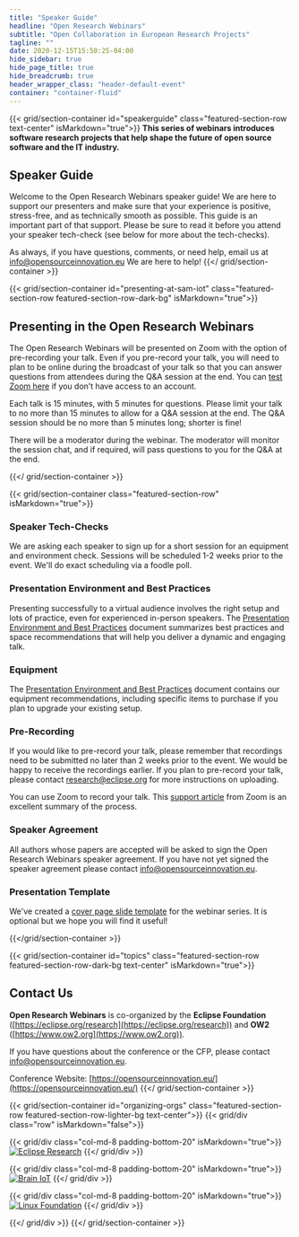 ```yaml
---
title: "Speaker Guide"
headline: "Open Research Webinars"
subtitle: "Open Collaboration in European Research Projects"
tagline: ""
date: 2020-12-15T15:50:25-04:00
hide_sidebar: true
hide_page_title: true
hide_breadcrumb: true
header_wrapper_class: "header-default-event"
container: "container-fluid"
---
```

{{< grid/section-container id="speakerguide" class="featured-section-row text-center" isMarkdown="true">}}
**This series of webinars introduces software research projects that help shape the future of open source software and the IT industry.**
## Speaker Guide  

Welcome to the Open Research Webinars speaker guide! We are here to support our presenters and make sure that your experience is positive, stress-free, and as technically smooth as possible. This guide is an important part of that support. Please be sure to read it before you attend your speaker tech-check (see below for more about the tech-checks).

As always, if you have questions, comments, or need help, email us at info@opensourceinnovation.eu We are here to help!
{{</ grid/section-container >}}


{{< grid/section-container id="presenting-at-sam-iot" class="featured-section-row featured-section-row-dark-bg" isMarkdown="true">}}
## Presenting in the Open Research Webinars  

The Open Research Webinars will be presented on Zoom with the option of pre-recording your talk. Even if you pre-record your talk, you will need to plan to be online during the broadcast of your talk so that you can answer questions from attendees during the Q&A session at the end. You can [test Zoom here](https://zoom.us/test) if you don’t have access to an account.

Each talk is 15 minutes, with 5 minutes for questions. Please limit your talk to no more than 15 minutes to allow for a Q&A session at the end. The Q&A session should be no more than 5 minutes long; shorter is fine!

There will be a moderator during the webinar. The moderator will monitor the session chat, and if required, will pass questions to you for the Q&A at the end.

{{</ grid/section-container >}}


{{< grid/section-container class="featured-section-row" isMarkdown="true">}}

### Speaker Tech-Checks

We are asking each speaker to sign up for a short session for an equipment and environment check. Sessions will be scheduled 1-2 weeks prior to the event.  We'll do exact scheduling via a foodle poll. 

### Presentation Environment and Best Practices

Presenting successfully to a virtual audience involves the right setup and lots of practice, even for experienced in-person speakers. The [Presentation Environment and Best Practices](https://events.eclipse.org/2020/sam-iot/presentation-environment/) document summarizes best practices and space recommendations that will help you deliver a dynamic and engaging talk.

### Equipment

The [Presentation Environment and Best Practices](https://events.eclipse.org/2020/sam-iot/presentation-environment/) document contains our equipment recommendations, including specific items to purchase if you plan to upgrade your existing setup.   

### Pre-Recording  

If you would like to pre-record your talk, please remember that recordings need to be submitted no later than 2 weeks prior to the event. We would be happy to receive the recordings earlier. If you plan to pre-record your talk, please contact research@eclipse.org for more instructions on uploading. 

You can use Zoom to record your talk. This [support article](https://support.zoom.us/hc/en-us/articles/201362473-Local-Recording) from Zoom is an excellent summary of the process. 


### Speaker Agreement

All authors whose papers are accepted will be asked to sign the Open Research Webinars speaker agreement. If you have not yet signed the speaker agreement please contact [info@opensourceinnovation.eu](mailto:info@opensourceinnovation.eu).  

### Presentation Template

We've created a [cover page slide template](cover-page-template.pptx) for the webinar series. It is optional but we hope you will find it useful!   


{{</grid/section-container >}}


{{< grid/section-container id="topics" class="featured-section-row featured-section-row-dark-bg text-center" isMarkdown="true">}}
## Contact Us 

**Open Research Webinars** is co-organized by the **Eclipse Foundation** ([https://eclipse.org/research](https://eclipse.org/research)) and **OW2** ([https://www.ow2.org](https://www.ow2.org)).  

If you have questions about the conference or the CFP, please contact [info@opensourceinnovation.eu](mailto:info@opensourceinnovation.eu).  

Conference Website: [https://opensourceinnovation.eu/](https://opensourceinnovation.eu/)
{{</ grid/section-container >}}


{{< grid/section-container id="organizing-orgs" class="featured-section-row featured-section-row-lighter-bg text-center">}}
{{< grid/div class="row" isMarkdown="false">}}

{{< grid/div class="col-md-8 padding-bottom-20" isMarkdown="true">}}
  [![Eclipse Research](/2020/sam-iot/images/eclipse_logo.png)](http://eclipse.org/research)
{{</ grid/div >}}

{{< grid/div class="col-md-8 padding-bottom-20" isMarkdown="true">}}
  [![Brain IoT](/2020/sam-iot/images/brain_iot_logo.png)](http://brain-iot.eu)
{{</ grid/div >}}

{{< grid/div class="col-md-8 padding-bottom-20" isMarkdown="true">}}
  [![Linux Foundation](/2020/sam-iot/images/links_foundation_logo.png)](https://linksfoundation.com/)
{{</ grid/div >}}

{{</ grid/div >}}
{{</ grid/section-container >}}